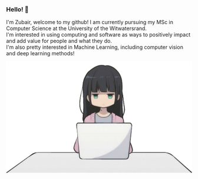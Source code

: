 ### Hello! 👋
I'm Zubair, welcome to my github! 
I am currently pursuing my MSc in Computer Science at the University of the Witwatersrand.    
I'm interested in using computing and software as ways to positively impact and add value for people and what they do.  
I'm also pretty interested in Machine Learning, including computer vision and deep learning methods!  


<!--
**SsjZabster/SsjZabster** is a ✨ _special_ ✨ repository because its `README.md` (this file) appears on your GitHub profile.

Here are some ideas to get you started:

- 🔭 I’m currently working on ...
- 🌱 I’m currently learning ...
- 👯 I’m looking to collaborate on ...
- 🤔 I’m looking for help with ...
- 💬 Ask me about ...
- 📫 How to reach me: ...
- 😄 Pronouns: ...
- ⚡ Fun fact: ...
-->

![Image](https://github.com/SsjZabster/SsjZabster/blob/main/imgbin.png)
